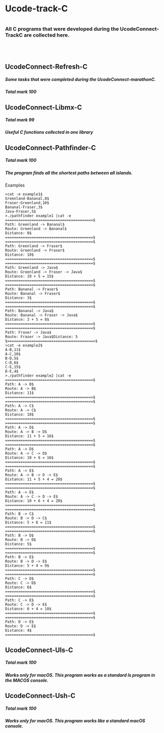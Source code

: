 <h1> Ucode-track-C <h1>

  <h3>All C programs that were developed during the UcodeConnect-TrackC are collected here.</h3>

  <br /> <br />
  <h2> UcodeConnect-Refresh-C </h2>
  <h5>Some tasks that were completed during the UcodeConnect-marathonC.</h5>
  <h5>Total mark 100</h5>
  <h2> UcodeConnect-Libmx-C </h2>
  <h5>Total mark 99</h5>
  <h5>Useful C functions collected in one library</h5>
  <h2> UcodeConnect-Pathfinder-C </h2>
  <h5>Total mark 100</h5>
  <h5>The program finds all the shortest paths between all islands.</h5>

Examples

```
>cat -e example1$
Greenland-Bananal,8$
Fraser-Greenland,10$
Bananal-Fraser,3$
Java-Fraser,5$
>./pathfinder example1 |cat -e
========================================$
Path: Greenland -> Bananal$
Route: Greenland -> Bananal$
Distance: 8$
========================================$
========================================$
Path: Greenland -> Fraser$
Route: Greenland -> Fraser$
Distance: 10$
========================================$
========================================$
Path: Greenland -> Java$
Route: Greenland -> Fraser -> Java$
Distance: 10 + 5 = 15$
========================================$
========================================$
Path: Bananal -> Fraser$
Route: Bananal -> Fraser$
Distance: 3$
========================================$
========================================$
Path: Bananal -> Java$
Route: Bananal -> Fraser -> Java$
Distance: 3 + 5 = 8$
========================================$
========================================$
Path: Fraser -> Java$
Route: Fraser -> Java$Distance: 5
$========================================$
>cat -e example2$
A-B,11$
A-C,10$
B-D,5$
C-D,6$
C-E,15$
D-E,4$
>./pathfinder example2 |cat -e
========================================$
Path: A -> B$
Route: A -> B$
Distance: 11$
========================================$
========================================$
Path: A -> C$
Route: A -> C$
Distance: 10$
========================================$
========================================$
Path: A -> D$
Route: A -> B -> D$
Distance: 11 + 5 = 16$
========================================$
========================================$
Path: A -> D$
Route: A -> C -> D$
Distance: 10 + 6 = 16$
========================================$
========================================$
Path: A -> E$
Route: A -> B -> D -> E$
Distance: 11 + 5 + 4 = 20$
========================================$
========================================$
Path: A -> E$
Route: A -> C -> D -> E$
Distance: 10 + 6 + 4 = 20$
========================================$
========================================$
Path: B -> C$
Route: B -> D -> C$
Distance: 5 + 6 = 11$
========================================$
========================================$
Path: B -> D$
Route: B -> D$
Distance: 5$
========================================$
========================================$
Path: B -> E$
Route: B -> D -> E$
Distance: 5 + 4 = 9$
========================================$
========================================$
Path: C -> D$
Route: C -> D$
Distance: 6$
========================================$
========================================$
Path: C -> E$
Route: C -> D -> E$
Distance: 6 + 4 = 10$
========================================$
========================================$
Path: D -> E$
Route: D -> E$
Distance: 4$
========================================$
 ```
  <h2> UcodeConnect-Uls-C </h2>
  <h5>Total mark 100</h5>
  <h5>Works only for macOS. This program works as a standard ls program in the MACOS console.</h5>
  <h2> UcodeConnect-Ush-C </h2>
  <h5>Total mark 100</h5>
  <h5>Works only for macOS. This program works like a standard macOS console.</h5>  
